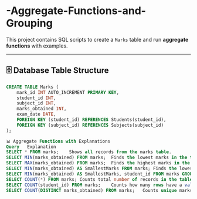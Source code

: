 # -Aggregate-Functions-and-Grouping

This project contains SQL scripts to create a `Marks` table and run **aggregate functions** with examples.

---

## 🗄 Database Table Structure

```sql
CREATE TABLE Marks (
    mark_id INT AUTO_INCREMENT PRIMARY KEY,
    student_id INT,
    subject_id INT,
    marks_obtained INT,
    exam_date DATE,
    FOREIGN KEY (student_id) REFERENCES Students(student_id),
    FOREIGN KEY (subject_id) REFERENCES Subjects(subject_id)
);

📊 Aggregate Functions with Explanations
Query	Explanation
SELECT * FROM marks;	Shows all records from the marks table.
SELECT MIN(marks_obtained) FROM marks;	Finds the lowest marks in the table.
SELECT MAX(marks_obtained) FROM marks;	Finds the highest marks in the table.
SELECT MIN(marks_obtained) AS SmallestMarks FROM marks;	Finds the lowest marks and renames the column to SmallestMarks.
SELECT MIN(marks_obtained) AS SmallestMarks, student_id FROM marks GROUP BY student_id;	Finds the lowest marks per student.
SELECT COUNT(*) FROM marks;	Counts total number of records in the table.
SELECT COUNT(student_id) FROM marks;	Counts how many rows have a value for student_id.
SELECT COUNT(DISTINCT marks_obtained) FROM marks;	Counts unique marks obtained.
